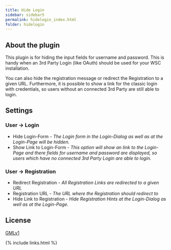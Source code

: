 ```yaml
---
title: Hide Login
sidebar: sidebar5
permalink: hidelogin_index.html
folder: hidelogin
---
```


## About the plugin
This plugin is for hiding the input fields for username and password. This is handy when an 3rd Party Login (like OAuth) should be used for your WSC installation.

You can also hide the registration message or redirect the Registration to a given URL. Furthermore, it is possible to show a link for the classic login with credentials, so users without an connected 3rd Party are still able to login.

## Settings

### User -> Login
* Hide Login-Form - *The Login form in the Login-Dialog as well as at the Login-Page will be hidden.*
* Show Link to Login-Form - *This option will show an link to the Login-Page and there fields for username and password are displayed, so users which have no connected 3rd Party Login are able to login.*


### User -> Registration
* Redirect Registration - *All Registration Links are redirected to a given URL*
* Registration URL - *The URL where the Registration should redirect to*
* Hide Link to Registration - *Hide Registration Hints at the Login-Dialog as well as at the Login-Page.*

## License
[GMLv1](/license/LICENSE)

{% include links.html %}
